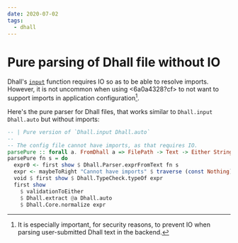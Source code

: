 ```yaml
---
date: 2020-07-02
tags:
  - dhall
---
```


# Pure parsing of Dhall file without IO

Dhall's [`input`](https://hackage.haskell.org/package/dhall-1.33.1/docs/Dhall.html#v:input) function requires IO so as to be able to resolve imports. However, it is not uncommon when using <6a0a4328?cf> to not want to support imports in application configuration[^sec].

Here's the pure parser for Dhall files, that works similar to `Dhall.input Dhall.auto` but without imports:

```haskell
-- | Pure version of `Dhall.input Dhall.auto`
--
-- The config file cannot have imports, as that requires IO.
parsePure :: forall a. FromDhall a => FilePath -> Text -> Either String a
parsePure fn s = do
  expr0 <- first show $ Dhall.Parser.exprFromText fn s
  expr <- maybeToRight "Cannot have imports" $ traverse (const Nothing) expr0
  void $ first show $ Dhall.TypeCheck.typeOf expr
  first show
    $ validationToEither
    $ Dhall.extract @a Dhall.auto
    $ Dhall.Core.normalize expr
```

[^sec]: It is especially important, for security reasons, to prevent IO when parsing user-submitted Dhall text in the backend.

[^cite]: See [this forum post](https://discourse.dhall-lang.org/t/pure-parsing-of-dhall-files/292?u=srid) for background discussion.
